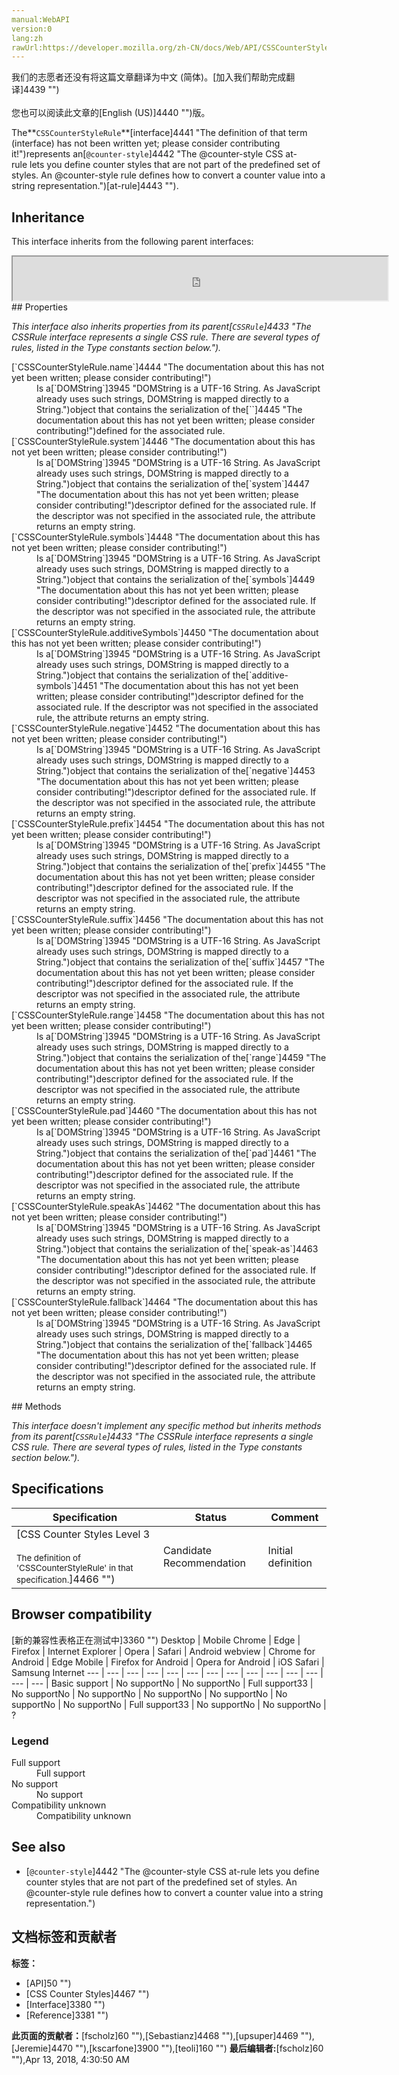 ```yaml
---
manual:WebAPI
version:0
lang:zh
rawUrl:https://developer.mozilla.org/zh-CN/docs/Web/API/CSSCounterStyleRule
---
```




<bdi>我们的志愿者还没有将这篇文章翻译为<bdi>中文 (简体)</bdi>。[加入我们帮助完成翻译]4439 "")<br></br>您也可以阅读此文章的[English (US)]4440 "")版。</bdi>






The**`CSSCounterStyleRule`**[interface]4441 "The definition of that term (interface) has not been written yet; please consider contributing it!")represents an[`@counter-style`]4442 "The @counter-style CSS at-rule lets you define counter styles that are not part of the predefined set of styles. An @counter-style rule defines how to convert a counter value into a string representation.")[at-rule]4443 "").


## Inheritance<a name="Inheritance"></a>


This interface inherits from the following parent interfaces:

<iframe src='https://mdn.mozillademos.org/en-US/docs/Web/API/CSSCounterStyleRule$samples/inheritance_diagram?revision=1374113' width='600' height='70'></iframe>
## Properties<a name="Properties"></a>


<em>This interface also inherits properties from its parent[`CSSRule`]4433 "The CSSRule interface represents a single CSS rule. There are several types of rules, listed in the Type constants section below.").</em>

<dl><dt>[`CSSCounterStyleRule.name`]4444 "The documentation about this has not yet been written; please consider contributing!")</dt><dd>Is a[`DOMString`]3945 "DOMString is a UTF-16 String. As JavaScript already uses such strings, DOMString is mapped directly to a String.")object that contains the serialization of the[`<counter-style-name>`]4445 "The documentation about this has not yet been written; please consider contributing!")defined for the associated rule.</dd><dt>[`CSSCounterStyleRule.system`]4446 "The documentation about this has not yet been written; please consider contributing!")</dt><dd>Is a[`DOMString`]3945 "DOMString is a UTF-16 String. As JavaScript already uses such strings, DOMString is mapped directly to a String.")object that contains the serialization of the[`system`]4447 "The documentation about this has not yet been written; please consider contributing!")descriptor defined for the associated rule. If the descriptor was not specified in the associated rule, the attribute returns an empty string.</dd><dt>[`CSSCounterStyleRule.symbols`]4448 "The documentation about this has not yet been written; please consider contributing!")</dt><dd>Is a[`DOMString`]3945 "DOMString is a UTF-16 String. As JavaScript already uses such strings, DOMString is mapped directly to a String.")object that contains the serialization of the[`symbols`]4449 "The documentation about this has not yet been written; please consider contributing!")descriptor defined for the associated rule. If the descriptor was not specified in the associated rule, the attribute returns an empty string.</dd><dt>[`CSSCounterStyleRule.additiveSymbols`]4450 "The documentation about this has not yet been written; please consider contributing!")</dt><dd>Is a[`DOMString`]3945 "DOMString is a UTF-16 String. As JavaScript already uses such strings, DOMString is mapped directly to a String.")object that contains the serialization of the[`additive-symbols`]4451 "The documentation about this has not yet been written; please consider contributing!")descriptor defined for the associated rule. If the descriptor was not specified in the associated rule, the attribute returns an empty string.</dd><dt>[`CSSCounterStyleRule.negative`]4452 "The documentation about this has not yet been written; please consider contributing!")</dt><dd>Is a[`DOMString`]3945 "DOMString is a UTF-16 String. As JavaScript already uses such strings, DOMString is mapped directly to a String.")object that contains the serialization of the[`negative`]4453 "The documentation about this has not yet been written; please consider contributing!")descriptor defined for the associated rule. If the descriptor was not specified in the associated rule, the attribute returns an empty string.</dd><dt>[`CSSCounterStyleRule.prefix`]4454 "The documentation about this has not yet been written; please consider contributing!")</dt><dd>Is a[`DOMString`]3945 "DOMString is a UTF-16 String. As JavaScript already uses such strings, DOMString is mapped directly to a String.")object that contains the serialization of the[`prefix`]4455 "The documentation about this has not yet been written; please consider contributing!")descriptor defined for the associated rule. If the descriptor was not specified in the associated rule, the attribute returns an empty string.</dd><dt>[`CSSCounterStyleRule.suffix`]4456 "The documentation about this has not yet been written; please consider contributing!")</dt><dd>Is a[`DOMString`]3945 "DOMString is a UTF-16 String. As JavaScript already uses such strings, DOMString is mapped directly to a String.")object that contains the serialization of the[`suffix`]4457 "The documentation about this has not yet been written; please consider contributing!")descriptor defined for the associated rule. If the descriptor was not specified in the associated rule, the attribute returns an empty string.</dd><dt>[`CSSCounterStyleRule.range`]4458 "The documentation about this has not yet been written; please consider contributing!")</dt><dd>Is a[`DOMString`]3945 "DOMString is a UTF-16 String. As JavaScript already uses such strings, DOMString is mapped directly to a String.")object that contains the serialization of the[`range`]4459 "The documentation about this has not yet been written; please consider contributing!")descriptor defined for the associated rule. If the descriptor was not specified in the associated rule, the attribute returns an empty string.</dd><dt>[`CSSCounterStyleRule.pad`]4460 "The documentation about this has not yet been written; please consider contributing!")</dt><dd>Is a[`DOMString`]3945 "DOMString is a UTF-16 String. As JavaScript already uses such strings, DOMString is mapped directly to a String.")object that contains the serialization of the[`pad`]4461 "The documentation about this has not yet been written; please consider contributing!")descriptor defined for the associated rule. If the descriptor was not specified in the associated rule, the attribute returns an empty string.</dd><dt>[`CSSCounterStyleRule.speakAs`]4462 "The documentation about this has not yet been written; please consider contributing!")</dt><dd>Is a[`DOMString`]3945 "DOMString is a UTF-16 String. As JavaScript already uses such strings, DOMString is mapped directly to a String.")object that contains the serialization of the[`speak-as`]4463 "The documentation about this has not yet been written; please consider contributing!")descriptor defined for the associated rule. If the descriptor was not specified in the associated rule, the attribute returns an empty string.</dd><dt>[`CSSCounterStyleRule.fallback`]4464 "The documentation about this has not yet been written; please consider contributing!")</dt><dd>Is a[`DOMString`]3945 "DOMString is a UTF-16 String. As JavaScript already uses such strings, DOMString is mapped directly to a String.")object that contains the serialization of the[`fallback`]4465 "The documentation about this has not yet been written; please consider contributing!")descriptor defined for the associated rule. If the descriptor was not specified in the associated rule, the attribute returns an empty string.</dd></dl>
## Methods<a name="Methods"></a>


<em>This interface doesn&#39;t implement any specific method but inherits methods from its parent[`CSSRule`]4433 "The CSSRule interface represents a single CSS rule. There are several types of rules, listed in the Type constants section below.").</em>


## Specifications<a name="Specifications"></a>
Specification | Status | Comment 
 ---  |  ---  |  ---  | 
[CSS Counter Styles Level 3<br></br><small>The definition of &#39;CSSCounterStyleRule&#39; in that specification.</small>]4466 "") | Candidate Recommendation | Initial definition 


## Browser compatibility<a name="Browser_compatibility"></a>
[新的兼容性表格正在测试中<i></i>]3360 "")
<abbr>Desktop<i></i></abbr> | <abbr>Mobile<i></i></abbr> 
<abbr>Chrome<i></i></abbr> | <abbr>Edge<i></i></abbr> | <abbr>Firefox<i></i></abbr> | <abbr>Internet Explorer<i></i></abbr> | <abbr>Opera<i></i></abbr> | <abbr>Safari<i></i></abbr> | <abbr>Android webview<i></i></abbr> | <abbr>Chrome for Android<i></i></abbr> | <abbr>Edge Mobile<i></i></abbr> | <abbr>Firefox for Android<i></i></abbr> | <abbr>Opera for Android<i></i></abbr> | <abbr>iOS Safari<i></i></abbr> | <abbr>Samsung Internet<i></i></abbr> 
 ---  |  ---  |  ---  |  ---  |  ---  |  ---  |  ---  |  ---  |  ---  |  ---  |  ---  |  ---  |  ---  |  ---  | 
Basic support | <abbr>No support</abbr>No | <abbr>No support</abbr>No | <abbr>Full support</abbr>33 | <abbr>No support</abbr>No | <abbr>No support</abbr>No | <abbr>No support</abbr>No | <abbr>No support</abbr>No | <abbr>No support</abbr>No | <abbr>No support</abbr>No | <abbr>Full support</abbr>33 | <abbr>No support</abbr>No | <abbr>No support</abbr>No | <abbr>?</abbr> 


### Legend<a name="Legend"></a>
<dl><dt><abbr>Full support</abbr></dt><dd>Full support</dd><dt><abbr>No support</abbr></dt><dd>No support</dd><dt><abbr>Compatibility unknown</abbr></dt><dd>Compatibility unknown</dd></dl>


## See also<a name="See_also"></a>

* [`@counter-style`]4442 "The @counter-style CSS at-rule lets you define counter styles that are not part of the predefined set of styles. An @counter-style rule defines how to convert a counter value into a string representation.")



## 文档标签和贡献者
**标签：**
* [API]50 "")
* [CSS Counter Styles]4467 "")
* [Interface]3380 "")
* [Reference]3381 "")

**此页面的贡献者：**[fscholz]60 ""),[Sebastianz]4468 ""),[upsuper]4469 ""),[Jeremie]4470 ""),[kscarfone]3900 ""),[teoli]160 "")
**最后编辑者:**[fscholz]60 ""),<time>Apr 13, 2018, 4:30:50 AM</time>


